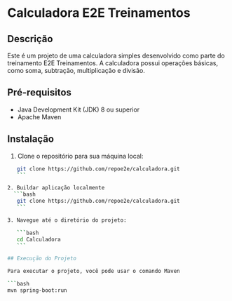 # Calculadora E2E Treinamentos

## Descrição

Este é um projeto de uma calculadora simples desenvolvido como parte do treinamento E2E Treinamentos. A calculadora possui operações básicas, como soma, subtração, multiplicação e divisão.

## Pré-requisitos

- Java Development Kit (JDK) 8 ou superior
- Apache Maven

## Instalação

1. Clone o repositório para sua máquina local:
   
 ```bash
    git clone https://github.com/repoe2e/calculadora.git
    ```

2. Buildar aplicação localmente
   ```bash
    git clone https://github.com/repoe2e/calculadora.git
    ```

3. Navegue até o diretório do projeto:

    ```bash
    cd Calculadora
    ```

## Execução do Projeto

Para executar o projeto, você pode usar o comando Maven 

```bash
mvn spring-boot:run
